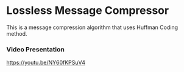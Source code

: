 # Lossless Message Compressor
This is a message compression algorithm that uses Huffman Coding method.

### Video Presentation
https://youtu.be/NY60fKPSuV4
